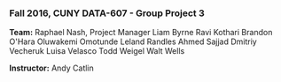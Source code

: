 ### Fall 2016, CUNY DATA-607 - Group Project 3
 
__Team:__
Raphael Nash, Project Manager
Liam Byrne
Ravi Kothari
Brandon O'Hara
Oluwakemi Omotunde
Leland Randles
Ahmed Sajjad
Dmitriy Vecheruk
Luisa Velasco
Todd Weigel
Walt Wells

__Instructor:__  Andy Catlin